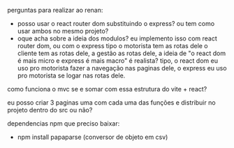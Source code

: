 perguntas para realizar ao renan:
- posso usar o react router dom substituindo o express? ou tem como usar ambos no mesmo projeto? 
- oque acha sobre a ideia dos modulos? eu implemento isso com react router dom, ou com o express
tipo o motorista tem as rotas dele o cliente tem as rotas dele, a gestão as rotas dele, a ideia de "o react dom é mais micro e express é mais macro" é realista? tipo, o react dom eu uso pro motorista fazer a navegação nas paginas dele, o express eu uso pro motorista se logar nas rotas dele.

como funciona o mvc se e somar com essa estrutura do vite + react?

eu posso criar 3 paginas uma com cada uma das funções e distribuir no projeto dentro do src ou não? 




dependencias npm que preciso baixar:
- npm install papaparse (conversor de objeto em csv)
